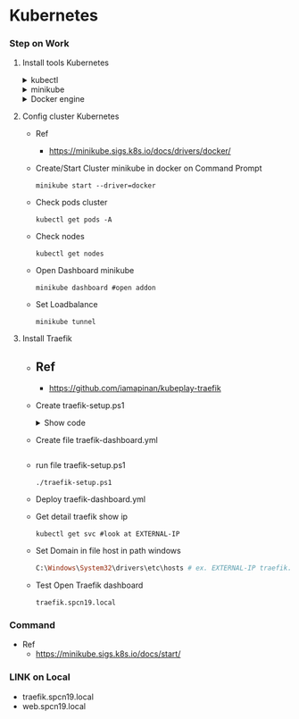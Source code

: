 # Kubernetes
### Step on Work
1. Install tools Kubernetes

    <details>
    <summary>kubectl</summary>

    - Ref
      - https://kubernetes.io/docs/tasks/tools/install-kubectl-windows/

    - download Kubectl.exe to path want

      ```
      curl.exe -LO "https://dl.k8s.io/release/v1.26.0/bin/windows/amd64/kubectl.exe"
      ```
      
    - Add Path to environment variable

      - Search environment
  
        ![](image/environment.png)

      - Click Environment Variables...

        ![](image/clickEnVa.png)

      - Select Path Click Edit

        ![](image/selectPath.png)

      - Click New
        
        ![](image/listPath.png)

      - Add Path that have kubectl.exe
      - Click OK
  
    - Test Kubectl enable 
      ```
      kubectl version --client
      ```

    </details>
    
    <details>
    <summary>minikube</summary>

    - Ref
      - https://minikube.sigs.k8s.io/docs/start/

    - download minikube.exe
      ```ruby
      New-Item -Path 'c:<path want to install>' -Name 'minikube' -ItemType Directory -Force #create folder minikube
      Invoke-WebRequest -OutFile 'c:<path want to install>\minikube\minikube.exe' -Uri 'https://github.com/kubernetes/minikube/releases/latest/download/minikube-windows-amd64.exe' -UseBasicParsing #download install to path
      ```

    - Add Path to environment variable run Admin
      ```ruby
      $oldPath = [Environment]::GetEnvironmentVariable('Path', [EnvironmentVariableTarget]::Machine)
      if ($oldPath.Split(';') -inotcontains 'C:<path folder minikube.exe>'){ `
      [Environment]::SetEnvironmentVariable('Path', $('{0};C:<path folder minikube.exe>' -f $oldPath), [EnvironmentVariableTarget]::Machine) `
      }
      ```
    - Restart Terminal

    </details>

    <details>
    <summary>Docker engine</summary>
    - Install Linux Ubuntu on windown
    - Install Docker Desktop
      - https://www.docker.com/products/docker-desktop/

    </details>

2. Config cluster Kubernetes
   - Ref 
     - https://minikube.sigs.k8s.io/docs/drivers/docker/

   - Create/Start Cluster minikube in docker on Command Prompt
     ```
     minikube start --driver=docker
     ```

   - Check pods cluster
     ```
     kubectl get pods -A
     ```
  
   - Check nodes 
     ```
     kubectl get nodes
     ```
   
   - Open Dashboard minikube
     ```
     minikube dashboard #open addon
     ```

   - Set Loadbalance
     ```
     minikube tunnel
     ```
3. Install Traefik
   - Ref
     - 
     - https://github.com/iamapinan/kubeplay-traefik

   - Create traefik-setup.ps1
     <details>
     <summary>Show code</summary>

     ```
     ```

     </details>

   - Create file traefik-dashboard.yml
     ```ruby
     ```

   - run file traefik-setup.ps1
     ```
     ./traefik-setup.ps1
     ```

   - Deploy traefik-dashboard.yml
   - Get detail traefik show ip
     ```
     kubectl get svc #look at EXTERNAL-IP
     ```

   - Set Domain in file host in path windows
     ```ruby
     C:\Windows\System32\drivers\etc\hosts # ex. EXTERNAL-IP traefik.spcn19.local
     ```

   - Test Open Traefik dashboard
     ```
     traefik.spcn19.local
     ```

### Command 
 - Ref 
   - https://minikube.sigs.k8s.io/docs/start/

### LINK on Local
 - traefik.spcn19.local
 - web.spcn19.local 

